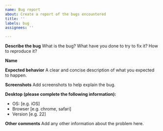 ```yaml
---
name: Bug report
about: Create a report of the bugs encountered
title: ''
labels: bug
assignees: ''

---
```


**Describe the bug**
What is the bug? What have you done to try to fix it? How to reproduce it?

**Name**

**Expected behavior**
A clear and concise description of what you expected to happen.

**Screenshots**
Add screenshots to help explain the bug.

**Desktop (please complete the following information):**
 - OS: [e.g. iOS]
 - Browser [e.g. chrome, safari]
 - Version [e.g. 22]

**Other comments**
Add any other information about the problem here.
